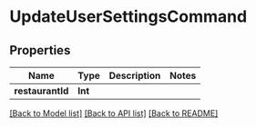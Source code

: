# UpdateUserSettingsCommand

## Properties
Name | Type | Description | Notes
------------ | ------------- | ------------- | -------------
**restaurantId** | **Int** |  | 

[[Back to Model list]](../README.md#documentation-for-models) [[Back to API list]](../README.md#documentation-for-api-endpoints) [[Back to README]](../README.md)


